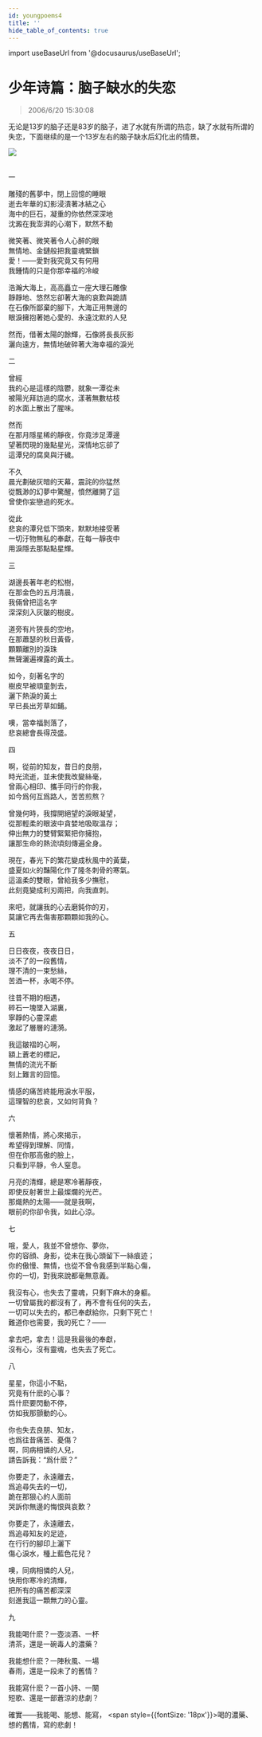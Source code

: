 ```yaml
---
id: youngpoems4
title: ''
hide_table_of_contents: true
---
```


import useBaseUrl from '@docusaurus/useBaseUrl';

# 少年诗篇：脑子缺水的失恋

> 2006/6/20 15:30:08

无论是13岁的脑子还是83岁的脑子，进了水就有所谓的热恋，缺了水就有所谓的失恋，下面继续的是一个13岁左右的脑子缺水后幻化出的情景。

<div style={{textAlign: 'center'}}>
<img src={useBaseUrl('/img/poems/youngpoems4/1.jpeg')} /><br/><br/>
</div>

一
 
雕殘的舊夢中，閉上回憶的睡眼<br/>
逝去年華的幻影浸漬著冰結之心<br/>
海中的巨石，凝重的你依然深深地<br/>
沈澱在我澎湃的心潮下，默然不動
 
微笑著、微笑著令人心醉的眼<br/>
無情地、金鏈般把我靈魂緊鎖<br/>
愛！——愛對我究竟又有何用<br/>
我鍾情的只是你那幸福的冷峻
 
浩瀚大海上，高高矗立一座大理石雕像<br/>
靜靜地、悠然忘卻著大海的哀歎與跪請<br/>
在石像所鄙棄的腳下，大海正用無邊的<br/>
眼淚擁抱著她心愛的、永遠沈默的人兒
 
然而，借著太陽的餘輝，石像將長長灰影<br/>
灑向遠方，無情地破碎著大海幸福的淚光  
 
 
二
 
曾經<br/>
我的心是這樣的陰鬱，就象一潭從未<br/>
被陽光拜訪過的腐水，漾著無數枯枝<br/>
  的水面上散出了腥味。

 然而<br/>
在那月隱星稀的靜夜，你竟涉足潭邊<br/>
  望著閃現的幾點星光，深情地忘卻了<br/>
  這潭兒的腐臭與汙穢。

 不久<br/>
晨光劃破灰暗的天幕，震詫的你猛然<br/>
  從飄渺的幻夢中驚醒，憤然離開了這<br/>
  曾使你妄戀過的死水。

 從此<br/>
悲哀的潭兒低下頭來，默默地接受著<br/>
  一切汙物無私的奉獻，在每一靜夜中<br/>
  用淚隱去那點點星輝。
 
 
三
 
湖邊長著年老的松樹，<br/>
在那金色的五月清晨，<br/>
我倆曾把這名字<br/>
深深刻入灰皺的樹皮。
 
道旁有片狹長的空地，<br/>
在那蕭瑟的秋日黃昏，<br/>
顆顆離別的淚珠<br/>
無聲灑遍裸露的黃土。
 
如今，刻著名字的<br/>
樹皮早被頑童剝去，<br/>
灑下熱淚的黃土<br/>
早已長出芳草如鋪。
 
噢，當幸福剝落了，<br/>
悲哀總會長得茂盛。
 
 
四
 
啊，從前的知友，昔日的良朋，<br/>
時光流逝，並未使我改變絲毫，<br/>
曾兩心相印、攜手同行的你我，<br/>
如今爲何互爲路人，苦苦煎熬？
 
曾幾何時，我撐開絕望的淚眼凝望，<br/>
從那輕柔的眼波中貪婪地吸取溫存；<br/>
伸出無力的雙臂緊緊把你擁抱，<br/>
讓那生命的熱流頃刻傳遍全身。
 
現在，春光下的繁花變成秋風中的黃葉，<br/>
盛夏如火的豔陽化作了隆冬刺骨的寒氣。<br/>
這溫柔的雙眼，曾給我多少撫慰，<br/>
此刻竟變成利刃兩把，向我直刺。
 
來吧，就讓我的心去磨鈍你的刃，<br/>
莫讓它再去傷害那顆顆如我的心。
 
 
五
 
日日夜夜，夜夜日日，<br/>
淡不了的一段舊情，<br/>
理不清的一束愁絲，<br/>
苦酒一杯，永喝不停。
 
往昔不期的相遇，<br/>
碎石一塊墜入湖裏，<br/>
寧靜的心靈深處<br/>
激起了層層的漣漪。
 
我這皺褶的心啊，<br/>
額上蒼老的標記，<br/>
無情的流光不斷<br/>
刻上難言的回憶。
 
情感的痛苦終能用淚水平服，<br/>
這理智的悲哀，又如何背負？
 
 
六
 
懷著熱情，將心來揭示，<br/>
希望得到理解、同情，<br/>
但在你那高傲的臉上，<br/>
只看到平靜，令人窒息。
 
月亮的清輝，總是寒冷著靜夜，<br/>
即使反射著世上最燦爛的光芒。<br/>
那熾熱的太陽——就是我啊，<br/>
眼前的你卻令我，如此心涼。
 
 
七
 
哦，愛人，我並不曾想你、夢你，<br/>
你的容顔、身影，從未在我心頭留下一絲痕迹；<br/>
你的傲慢、無情，也從不曾令我感到半點心傷，<br/>
你的一切，對我來說都毫無意義。
 
我沒有心，也失去了靈魂，只剩下麻木的身軀。<br/>
一切曾屬我的都沒有了，再不會有任何的失去，<br/>
一切可以失去的，都已奉獻給你，只剩下死亡！<br/>
難道你也需要，我的死亡？——
 
拿去吧，拿去！這是我最後的奉獻，<br/>
沒有心，沒有靈魂，也失去了死亡。
 
八
 
星星，你這小不點，<br/>
究竟有什麽的心事？<br/>
爲什麽要閃動不停，<br/>
仿如我那顫動的心。
 
你也失去良朋、知友，<br/>
也爲往昔痛苦、憂傷？<br/>
啊，同病相憐的人兒，<br/>
請告訴我：“爲什麽？”
 
你要走了，永遠離去，<br/>
爲追尋失去的一切，<br/>
跪在那狠心的人面前<br/>
哭訴你無邊的悔恨與哀歎？
 
你要走了，永遠離去，<br/>
爲追尋知友的足迹，<br/>
在行行的腳印上灑下<br/>
傷心淚水，種上藍色花兒？
 
噢，同病相憐的人兒，<br/>
快用你寒冷的清輝，<br/>
把所有的痛苦都深深<br/>
刻進我這一顆無力的心靈。
 
九
 
我能喝什麽？一壺淡酒、一杯<br/>
清茶，還是一碗毒人的濃藥？
 
我能想什麽？一陣秋風、一場<br/>
春雨，還是一段未了的舊情？
 
我能寫什麽？一首小詩、一闋<br/>
短歌、還是一部蒼涼的悲劇？

確實——我能喝、能想、能寫，
<span style={{fontSize: '18px'}}>喝的濃藥、想的舊情，寫的悲劇！</span>
